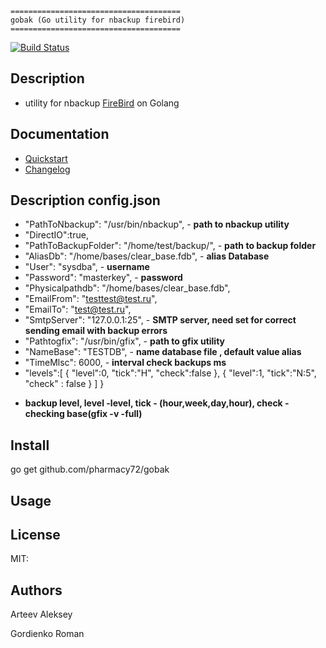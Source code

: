 ```
======================================
gobak (Go utility for nbackup firebird)
======================================
```
[![Build Status](https://travis-ci.org/pharmacy72/gobak.svg?branch=master)](https://travis-ci.org/pharmacy72/gobak)

## Description
 * utility for nbackup [FireBird](http://firebirdsql.org) on Golang

## Documentation
 * [Quickstart](quickstart.md)
 * [Changelog](changelog.txt)
 
## Description config.json
 * "PathToNbackup": "/usr/bin/nbackup", - **path to nbackup utility**
 * "DirectIO":true,
 * "PathToBackupFolder": "/home/test/backup/", - **path to backup folder**
 * "AliasDb": "/home/bases/clear_base.fdb", - **alias Database**
 * "User": "sysdba", - **username**
 * "Password": "masterkey", - **password**
 * "Physicalpathdb": "/home/bases/clear_base.fdb", 
 * "EmailFrom": "testtest@test.ru", 
 * "EmailTo": "test@test.ru",
 * "SmtpServer": "127.0.0.1:25", - **SMTP server, need set for correct sending email with backup errors**
 * "Pathtogfix": "/usr/bin/gfix", - **path to gfix utility**
 * "NameBase": "TESTDB", - **name database file , default value alias** 
 * "TimeMlsc": 6000, - **interval check backups ms**
 * "levels":[
    {
      "level":0,
      "tick":"H",
      "check":false
    },
    {
      "level":1,
      "tick":"N:5",
      "check" : false
    }
  ]
} 
- **backup level, level -level, tick - (hour,week,day,hour), check - checking base(gfix -v -full)**



## Install
go get github.com/pharmacy72/gobak

## Usage

## License
MIT:

## Authors
Arteev Aleksey

Gordienko Roman
